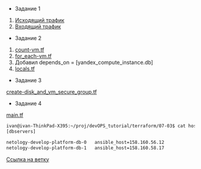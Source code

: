- Задание 1

1. [Исходящий трафик](https://github.com/northsilver/devOPS_tutorial/blob/master/PICtures/Screenshot%20from%202023-04-01%2018-21-52.png?raw=true)
2. [Входящий трафик](https://github.com/northsilver/devOPS_tutorial/blob/master/PICtures/Screenshot%20from%202023-04-01%2018-22-07.png?raw=true)


- Задание 2

1. [count-vm.tf](https://github.com/northsilver/devOPS_tutorial/blob/master/Files/count-vm.tf)
2. [for_each-vm.tf](https://github.com/northsilver/devOPS_tutorial/blob/master/Files/for_each-vm.tf)
3. Добавил depends_on = [yandex_compute_instance.db]
4. [locals.tf](https://github.com/northsilver/devOPS_tutorial/blob/master/Files/locals.tf)

- Задание 3

[create-disk_and_vm_secure_group.tf](https://github.com/northsilver/devOPS_tutorial/blob/master/Files/create-disk_and_vm_secure_group.tf)

- Задание 4

[main.tf](https://github.com/northsilver/devOPS_tutorial/blob/master/Files/07-03-main.tf)

```bash
ivan@ivan-ThinkPad-X395:~/proj/devOPS_tutorial/terraform/07-03$ cat hosts.cfg 
[dbservers]

netology-develop-platform-db-0   ansible_host=158.160.56.12
netology-develop-platform-db-1   ansible_host=158.160.58.17
```

[Ссылка на ветку](https://github.com/northsilver/devOPS_tutorial/tree/terraform-03/terraform/07-03)